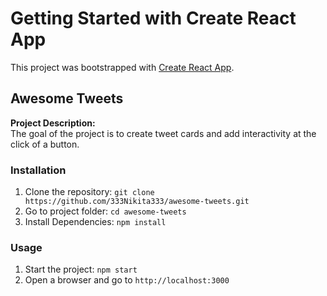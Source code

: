 # Getting Started with Create React App

This project was bootstrapped with [Create React App](https://github.com/facebook/create-react-app).

## Awesome Tweets
**Project Description:**<br>
The goal of the project is to create tweet cards and add interactivity at the click of a button.

### Installation
1. Clone the repository: `git clone https://github.com/333Nikita333/awesome-tweets.git`
2. Go to project folder: `cd awesome-tweets`
3. Install Dependencies: `npm install`

### Usage
1. Start the project: `npm start`
2. Open a browser and go to `http://localhost:3000`
